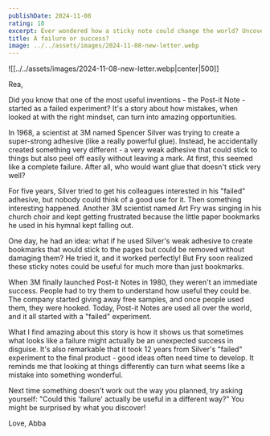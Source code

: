 ```yaml
---
publishDate: 2024-11-08
rating: 10
excerpt: Ever wondered how a sticky note could change the world? Uncover the surprising journey from lab mishap to everyday essential.
title: A failure or success?
image: ../../assets/images/2024-11-08-new-letter.webp
---
```

![[../../assets/images/2024-11-08-new-letter.webp|center|500]]

Rea,

Did you know that one of the most useful inventions - the Post-it Note - started as a failed experiment? It's a story about how mistakes, when looked at with the right mindset, can turn into amazing opportunities.

In 1968, a scientist at 3M named Spencer Silver was trying to create a super-strong adhesive (like a really powerful glue). Instead, he accidentally created something very different - a very weak adhesive that could stick to things but also peel off easily without leaving a mark. At first, this seemed like a complete failure. After all, who would want glue that doesn't stick very well?

For five years, Silver tried to get his colleagues interested in his "failed" adhesive, but nobody could think of a good use for it. Then something interesting happened. Another 3M scientist named Art Fry was singing in his church choir and kept getting frustrated because the little paper bookmarks he used in his hymnal kept falling out. 

One day, he had an idea: what if he used Silver's weak adhesive to create bookmarks that would stick to the pages but could be removed without damaging them? He tried it, and it worked perfectly! But Fry soon realized these sticky notes could be useful for much more than just bookmarks.

When 3M finally launched Post-it Notes in 1980, they weren't an immediate success. People had to try them to understand how useful they could be. The company started giving away free samples, and once people used them, they were hooked. Today, Post-it Notes are used all over the world, and it all started with a "failed" experiment.

What I find amazing about this story is how it shows us that sometimes what looks like a failure might actually be an unexpected success in disguise. It's also remarkable that it took 12 years from Silver's "failed" experiment to the final product - good ideas often need time to develop. It reminds me that looking at things differently can turn what seems like a mistake into something wonderful.

Next time something doesn't work out the way you planned, try asking yourself: "Could this 'failure' actually be useful in a different way?" You might be surprised by what you discover!

Love,
Abba

